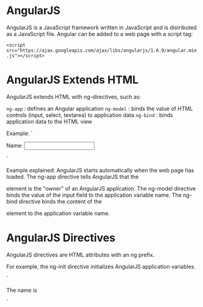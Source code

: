 # AngularJS

AngularJS is a JavaScript framework written in JavaScript and is distributed as a JavaScript file. Angular can be added to a web page with a script tag:

`<script src="https://ajax.googleapis.com/ajax/libs/angularjs/1.6.9/angular.min.js"></script>`

# AngularJS Extends HTML

AngularJS extends HTML with ng-directives, such as:

`ng-app` : defines an Angular application
`ng-model` : binds the value of HTML controls (input, select, textarea) to application data
`ng-bind` : binds application data to the HTML view

Example: 
`<!DOCTYPE html>
<html>
  <script src="https://ajax.googleapis.com/ajax/libs/angularjs/1.6.9/angular.min.js"></script>
  <body>
    <div ng-app="">
      <p>Name: <input type="text" ng-model="name"></p>
      <p ng-bind="name"></p>
    </div>
  </body>
</html>`

Example explained:
AngularJS starts automatically when the web page has loaded.
The ng-app directive tells AngularJS that the <div> element is the "owner" of an AngularJS application.
The ng-model directive binds the value of the input field to the application variable name.
The ng-bind directive binds the content of the <p> element to the application variable name.
  
# AngularJS Directives

AngularJS directives are HTML attributes with an ng prefix.

For example, the ng-init directive initializes AngularJS application variables.

`<div ng-app="" ng-init="firstName='John'">
  <p>The name is <span ng-bind="firstName"></span></p>
</div>`

